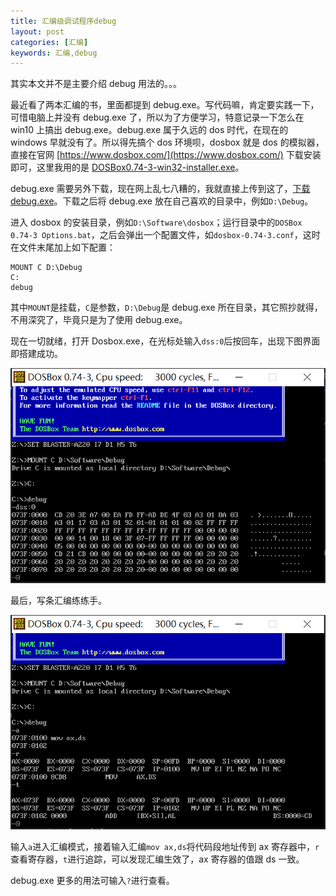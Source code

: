 ```yaml
---
title: 汇编级调试程序debug
layout: post
categories: [汇编]
keywords: 汇编,debug
---
```


其实本文并不是主要介绍 debug 用法的。。。

最近看了两本汇编的书，里面都提到 debug.exe。写代码嘛，肯定要实践一下，可惜电脑上并没有 debug.exe 了，所以为了方便学习，特意记录一下怎么在 win10 上搞出 debug.exe。debug.exe 属于久远的 dos 时代，在现在的 windows 早就没有了。所以得先搞个 dos 环境呗，dosbox 就是 dos 的模拟器，直接在官网 [https://www.dosbox.com/](https://www.dosbox.com/) 下载安装即可，这里我用的是 [DOSBox0.74-3-win32-installer.exe](/assets/files/DOSBox0.74-3-win32-installer.exe)。

debug.exe 需要另外下载，现在网上乱七八糟的，我就直接上传到这了，[下载debug.exe](/assets/files/debug.exe)。下载之后将 debug.exe 放在自己喜欢的目录中，例如`D:\Debug`。

进入 dosbox 的安装目录，例如`D:\Software\dosbox`；运行目录中的`DOSBox 0.74-3 Options.bat`，之后会弹出一个配置文件，如`dosbox-0.74-3.conf`，这时在文件末尾加上如下配置：

```
MOUNT C D:\Debug
C:
debug
```

其中`MOUNT`是挂载，`C`是参数，`D:\Debug`是 debug.exe 所在目录，其它照抄就得，不用深究了，毕竟只是为了使用 debug.exe。

现在一切就绪，打开 Dosbox.exe，在光标处输入`dss:0`后按回车，出现下图界面即搭建成功。

![dosbox](/assets/images/2021/0422/WX_20210422232611.png)

最后，写条汇编练练手。

![asm](/assets/images/2021/0422/WX_20210422233705.png)

输入`a`进入汇编模式，接着输入汇编`mov ax,ds`将代码段地址传到 ax 寄存器中，`r`查看寄存器，`t`进行追踪，可以发现汇编生效了，ax 寄存器的值跟 ds 一致。

debug.exe 更多的用法可输入`?`进行查看。